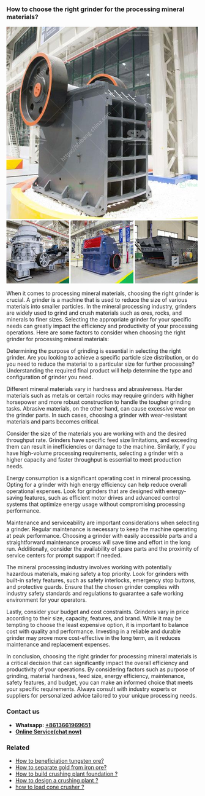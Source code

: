 <h3>How to choose the right grinder for the processing mineral materials?</h3><img src='1701745154.jpg' alt=''><p>When it comes to processing mineral materials, choosing the right grinder is crucial. A grinder is a machine that is used to reduce the size of various materials into smaller particles. In the mineral processing industry, grinders are widely used to grind and crush materials such as ores, rocks, and minerals to finer sizes. Selecting the appropriate grinder for your specific needs can greatly impact the efficiency and productivity of your processing operations. Here are some factors to consider when choosing the right grinder for processing mineral materials:</p><p>Determining the purpose of grinding is essential in selecting the right grinder. Are you looking to achieve a specific particle size distribution, or do you need to reduce the material to a particular size for further processing? Understanding the required final product will help determine the type and configuration of grinder you need.</p><p>Different mineral materials vary in hardness and abrasiveness. Harder materials such as metals or certain rocks may require grinders with higher horsepower and more robust construction to handle the tougher grinding tasks. Abrasive materials, on the other hand, can cause excessive wear on the grinder parts. In such cases, choosing a grinder with wear-resistant materials and parts becomes critical.</p><p>Consider the size of the materials you are working with and the desired throughput rate. Grinders have specific feed size limitations, and exceeding them can result in inefficiencies or damage to the machine. Similarly, if you have high-volume processing requirements, selecting a grinder with a higher capacity and faster throughput is essential to meet production needs.</p><p>Energy consumption is a significant operating cost in mineral processing. Opting for a grinder with high energy efficiency can help reduce overall operational expenses. Look for grinders that are designed with energy-saving features, such as efficient motor drives and advanced control systems that optimize energy usage without compromising processing performance.</p><p>Maintenance and serviceability are important considerations when selecting a grinder. Regular maintenance is necessary to keep the machine operating at peak performance. Choosing a grinder with easily accessible parts and a straightforward maintenance process will save time and effort in the long run. Additionally, consider the availability of spare parts and the proximity of service centers for prompt support if needed.</p><p>The mineral processing industry involves working with potentially hazardous materials, making safety a top priority. Look for grinders with built-in safety features, such as safety interlocks, emergency stop buttons, and protective guards. Ensure that the chosen grinder complies with industry safety standards and regulations to guarantee a safe working environment for your operators.</p><p>Lastly, consider your budget and cost constraints. Grinders vary in price according to their size, capacity, features, and brand. While it may be tempting to choose the least expensive option, it is important to balance cost with quality and performance. Investing in a reliable and durable grinder may prove more cost-effective in the long term, as it reduces maintenance and replacement expenses.</p><p>In conclusion, choosing the right grinder for processing mineral materials is a critical decision that can significantly impact the overall efficiency and productivity of your operations. By considering factors such as purpose of grinding, material hardness, feed size, energy efficiency, maintenance, safety features, and budget, you can make an informed choice that meets your specific requirements. Always consult with industry experts or suppliers for personalized advice tailored to your unique processing needs.</p><h3>Contact us</h3><ul><li><strong>Whatsapp:&nbsp;<a href="https://wa.me/8613661969651">+8613661969651</a></strong></li><li><a href="https://swt.shibang-china.com/?git&amp;zhl&amp;How to choose the right grinder for the processing mineral materials"><strong>Online Service(chat now)</strong></a></li></ul><h3>Related</h3><ul><li><a href='How to beneficiation tungsten ore.md'>How to beneficiation tungsten ore?</a></li><li><a href='How to separate gold from iron ore.md'>How to separate gold from iron ore?</a></li><li><a href='How to build crushing plant foundation .md'>How to build crushing plant foundation ?</a></li><li><a href='How to design a crushing plant .md'>How to design a crushing plant ?</a></li><li><a href='how to load cone crusher .md'>how to load cone crusher ?</a></li></ul>